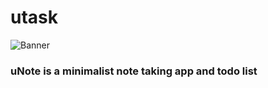 # utask

![Banner](https://github.com/RacimFethallah/uNote/assets/97336083/11da7532-f397-46c3-bf7f-7e4bfae0e79d)

### uNote is a minimalist note taking app and todo list



